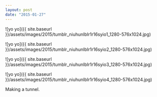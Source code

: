 ```yaml
---
layout: post
date: "2015-01-27"
---
```


![yo yo]({{ site.baseurl }}/assets/images/2015/tumblr_niuhunlbIr1r16syio1_1280-576x1024.jpg)

![yo yo]({{ site.baseurl }}/assets/images/2015/tumblr_niuhunlbIr1r16syio2_1280-576x1024.jpg)

![yo yo]({{ site.baseurl }}/assets/images/2015/tumblr_niuhunlbIr1r16syio3_1280-576x1024.jpg)

![yo yo]({{ site.baseurl }}/assets/images/2015/tumblr_niuhunlbIr1r16syio4_1280-576x1024.jpg)

Making a tunnel.
